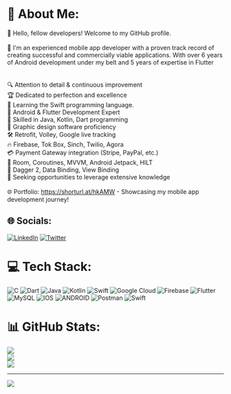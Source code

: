 # 💫 About Me:
👋 Hello, fellow developers! Welcome to my GitHub profile.<br><br>📱 I'm an experienced mobile app developer with a proven track record of creating successful and commercially viable applications. With over 6 years of Android development under my belt and 5 years of expertise in Flutter<br><br><br>🔍 Attention to detail & continuous improvement<br>🏆 Dedicated to perfection and excellence<br>📝 Learning the Swift programming language.<br>🌟 Android & Flutter Development Expert<br>🔗 Skilled in Java, Kotlin, Dart programming<br>🎨 Graphic design software proficiency<br>🛠️ Retrofit, Volley, Google live tracking<br>🔥 Firebase, Tok Box, Sinch, Twilio, Agora<br>💳 Payment Gateway integration (Stripe, PayPal, etc.)<br>🔧 Room, Coroutines, MVVM, Android Jetpack, HILT<br>🔗 Dagger 2, Data Binding, View Binding<br>🔑 Seeking opportunities to leverage extensive knowledge<br><br>🌐 Portfolio: https://shorturl.at/hkAMW - Showcasing my mobile app development journey!


## 🌐 Socials:
[![LinkedIn](https://img.shields.io/badge/LinkedIn-%230077B5.svg?logo=linkedin&logoColor=white)](https://linkedin.com/in/https://www.linkedin.com/in/afroz-alam-42b34410a/) [![Twitter](https://img.shields.io/badge/Twitter-%231DA1F2.svg?logo=Twitter&logoColor=white)](https://twitter.com/@AfrozNadim786) 

# 💻 Tech Stack:
![C](https://img.shields.io/badge/c-%2300599C.svg?style=for-the-badge&logo=c&logoColor=white) ![Dart](https://img.shields.io/badge/dart-%230175C2.svg?style=for-the-badge&logo=dart&logoColor=white) ![Java](https://img.shields.io/badge/java-%23ED8B00.svg?style=for-the-badge&logo=java&logoColor=white) ![Kotlin](https://img.shields.io/badge/kotlin-%230095D5.svg?style=for-the-badge&logo=kotlin&logoColor=white) ![Swift](https://img.shields.io/badge/swift-F54A2A?style=for-the-badge&logo=swift&logoColor=white) ![Google Cloud](https://img.shields.io/badge/Google%20Cloud-%234285F4.svg?style=for-the-badge&logo=google-cloud&logoColor=white) ![Firebase](https://img.shields.io/badge/firebase-%23039BE5.svg?style=for-the-badge&logo=firebase) ![Flutter](https://img.shields.io/badge/Flutter-%2302569B.svg?style=for-the-badge&logo=Flutter&logoColor=white) ![MySQL](https://img.shields.io/badge/mysql-%2300f.svg?style=for-the-badge&logo=mysql&logoColor=white) ![IOS](https://img.shields.io/badge/IOS-%2320232a.svg?style=for-the-badge&logo=apple&logoColor=white) ![ANDROID](https://img.shields.io/badge/android-%2320232a.svg?style=for-the-badge&logo=android&logoColor=%a4c639) ![Postman](https://img.shields.io/badge/Postman-FF6C37?style=for-the-badge&logo=postman&logoColor=white) ![Swift](https://img.shields.io/badge/swift-F54A2A?style=for-the-badge&logo=swift&logoColor=white)
# 📊 GitHub Stats:
![](https://github-readme-stats.vercel.app/api?username=afroz101&theme=swift&hide_border=true&include_all_commits=true&count_private=true)<br/>
![](https://github-readme-streak-stats.herokuapp.com/?user=afroz101&theme=swift&hide_border=true)<br/>
![](https://github-readme-stats.vercel.app/api/top-langs/?username=afroz101&theme=swift&hide_border=true&include_all_commits=true&count_private=true&layout=compact)

---
[![](https://visitcount.itsvg.in/api?id=afroz101&icon=0&color=0)](https://visitcount.itsvg.in)

<!-- Proudly created with GPRM ( https://gprm.itsvg.in ) -->
